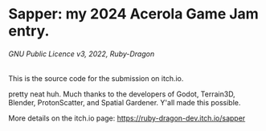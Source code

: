 # Sapper: my 2024 Acerola Game Jam entry.

###### GNU Public Licence v3, 2022, Ruby-Dragon

This is the source code for the submission on itch.io.

pretty neat huh. Much thanks to the developers of Godot, Terrain3D, Blender, ProtonScatter, and Spatial Gardener. Y'all made this possible.

More details on the itch.io page: https://ruby-dragon-dev.itch.io/sapper
